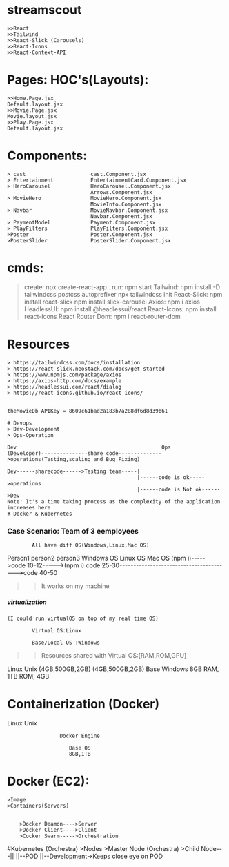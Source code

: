 # streamscout
    >>React
    >>Tailwind
    >>React-Slick (Carousels)
    >>React-Icons
    >>React-Context-API

# Pages:                                                      HOC's(Layouts):
    >>Home.Page.jsx                                           Default.layout.jsx
    >>Movie.Page.jsx                                          Movie.layout.jsx
    >>Play.Page.jsx                                           Default.layout.jsx

# Components:
    > cast                     cast.Component.jsx
    > Entertainment            EntertainmentCard.Component.jsx
    > HeroCarousel             HeroCarousel.Component.jsx
                               Arrows.Component.jsx
    > MovieHero                MovieHero.Component.jsx
                               MovieInfo.Component.jsx
    > Navbar                   MovieNavbar.Component.jsx
                               Navbar.Component.jsx
    > PaymentModel             Payment.Component.jsx
    > PlayFilters              PlayFilters.Component.jsx
    >Poster                    Poster.Component.jsx
    >PosterSlider              PosterSlider.Component.jsx


 #   cmds:
 > create: npx create-react-app .
 > run: npm start
 > Tailwind: npm install -D tailwindcss postcss autoprefixer
             npx tailwindcss init
 > React-Slick: npm install react-slick
                npm install slick-carousel
 > Axios: npm i axios
 > HeadlessUI: npm install @headlessui/react
 > React-Icons: npm install react-icons
 > React Router Dom: npm i react-router-dom

 # Resources
    > https://tailwindcss.com/docs/installation
    > https://react-slick.neostack.com/docs/get-started
    > https://www.npmjs.com/package/axios
    > https://axios-http.com/docs/example
    > https://headlessui.com/react/dialog
    > https://react-icons.github.io/react-icons/

    
    theMovieDb APIKey = 8609c61bad2a183b7a288df6d8d39b61

    # Devops
    > Dev-Development
    > Ops-Operation

    Dev                                               Ops
    (Developer)---------------share code-------------->operations(Testing,scaling and Bug Fixing)

    Dev------sharecode------>Testing team-----|
                                              |------code is ok----->operations
                                              |------code is Not ok------>Dev
    Note: It's a time taking process as the complexity of the application increases here
    # Docker & Kubernetes


### Case Scenario: Team of 3 eemployees
            All have diff OS(Windows,Linux,Mac OS)
Person1                               person2                                           person3
Windows OS                            Linux OS                                          Mac OS
(npm i)----->code 10-12----->(npm i) code 25-30---------------------------------------->code 40-50

>>It works on my machine

##### virtualization
    (I could run virtualOS on top of my real time OS)

            Virtual OS:Linux
        
            Base/Local OS :Windows

>>Resources shared with Virtual OS:[RAM,ROM,GPU]   




Linux                           Unix
(4GB,500GB,2GB)                 (4GB,500GB,2GB)
            Base Windows
        8GB RAM, 1TB ROM, 4GB


# Containerization (Docker)

Linux                                             Unix
                        
                     Docker Engine   
                        
                        Base OS
                        8GB,1TB

# Docker (EC2):
    >Image
    >Containers(Servers)


        >Docker Deamon---->Server
        >Docker Client---->Client
        >Cocker Swarm----->Orchestration

#Kubernetes (Orchestra)
        >Nodes
            >Master Node (Orchestra)
            >Child Node---||
                          ||--POD
                          ||--Development->Keeps close eye on POD